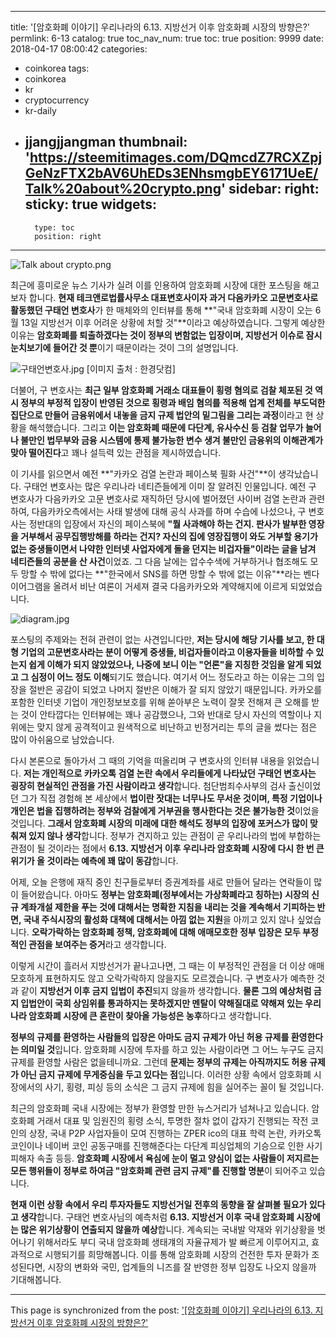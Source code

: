 
---
title: '[암호화폐 이야기] 우리나라의 6.13. 지방선거 이후 암호화폐 시장의 방향은?'
permlink: 6-13
catalog: true
toc_nav_num: true
toc: true
position: 9999
date: 2018-04-17 08:00:42
categories:
- coinkorea
tags:
- coinkorea
- kr
- cryptocurrency
- kr-daily
- jjangjjangman
thumbnail: 'https://steemitimages.com/DQmcdZ7RCXZpjGeNzFTX2bAV6UhEDs3ENhsmgbEY6171UeE/Talk%20about%20crypto.png'
sidebar:
    right:
        sticky: true
widgets:
    -
        type: toc
        position: right
---


![Talk about crypto.png](https://steemitimages.com/DQmcdZ7RCXZpjGeNzFTX2bAV6UhEDs3ENhsmgbEY6171UeE/Talk%20about%20crypto.png)

최근에 흥미로운 뉴스 기사가 실려 이를 인용하여 암호화폐 시장에 대한 포스팅을 해고보자 합니다. **현재 테크앤로법률사무소 대표변호사이자 과거 다음카카오 고문변호사로 활동했던 구태언 변호사**가 한 매체와의 인터뷰를 통해 **"국내 암호화폐 시장이 오는 6월 13일 지방선거 이후 어려운 상황에 처할 것"**이라고 예상하였습니다.  그렇게 예상한 이유는 **암호화폐를 퇴출하겠다는 것이 정부의 변함없는 입장이며, 지방선거 이슈로 잠시 눈치보기에 들어간 것 뿐**이기 때문이라는 것이 그의 설명입니다.

![구태언변호사.jpg](https://steemitimages.com/DQmbbXx5ABC5DonrmcFGyVW8ypmK25H2dfKVMyfLGEpDZ1Y/%EA%B5%AC%ED%83%9C%EC%96%B8%EB%B3%80%ED%98%B8%EC%82%AC.jpg)
[이미지 출처 : 한경닷컴]

더불어, 구 변호사는 **최근 일부 암호화폐 거래소 대표들이 횡령 혐의로 검찰 체포된 것 역시 정부의 부정적 입장이 반영된 것으로 횡령과 배임 혐의를 적용해 업계 전체를 부도덕한 집단으로 만들어 금융위에서 내놓을 금지 규제 법안의 밑그림을 그리는 과정**이라고 현 상황을 해석했습니다. 그리고 **이는 암호화폐 때문에 다단계, 유사수신 등 검찰 업무가 늘어나 불만인 법무부와 금융 시스템에 통제 불가능한 변수 생겨 불만인 금융위의 이해관계가 맞아 떨어진다**고 꽤나 설득력 있는 관점을 제시하였습니다.

이 기사를 읽으면서 예전 **"카카오 검열 논란과 페이스북 필화 사건"**이 생각났습니다. 구태언 변호사는 많은 우리나라 네티즌들에게 이미 잘 알려진 인물입니다. 예전 구 변호사가 다음카카오 고문 변호사로 재직하던 당시에 벌어졌던 사이버 검열 논란과 관련하여, 다음카카오측에서는 사태 발생에 대해 공식 사과를 하며 수습에 나섰으나, 구 변호사는 정반대의 입장에서 자신의 페이스북에 **"뭘 사과해야 하는 건지. 판사가 발부한 영장을 거부해서 공무집행방해를 하라는 건지? 자신의 집에 영장집행이 와도 거부할 용기가 없는 중생들이면서 나약한 인터넷 사업자에게 돌을 던지는 비겁자들"이라는 글을 남겨 네티즌들의 공분을 산 사건**이었죠. 그 다음 날에는 압수수색에 거부하거나 협조해도 모두 망할 수 밖에 없다는 **"한국에서 SNS를 하면 망할 수 밖에 없는 이유"**라는 벤다이어그램을 올려서 비난 여론이 거세져 결국 다음카카오와 계약해지에 이르게 되었었습니다.

![diagram.jpg](https://steemitimages.com/DQmaez5i2Ztnq6f3xbXw8FP9sEjuBciPj6zTcDNr6QuYyPy/diagram.jpg)

포스팅의 주제와는 전혀 관련이 없는 사견입니다만, **저는 당시에 해당 기사를 보고, 한 대형 기업의 고문변호사라는 분이 어떻게 중생들, 비겁자들이라고 이용자들을 비하할 수 있는지 쉽게 이해가 되지 않았었으나, 나중에 보니 이는 "언론"을 지칭한 것임을 알게 되었고 그 심정이 어느 정도 이해**되기도 했습니다. 여기서 어느 정도라고 하는 이유는 그의 입장을 절반은 공감이 되었고 나머지 절반은 이해가 잘 되지 않았기 때문입니다. 카카오를 포함한 인터넷 기업이 개인정보보호를 위해 쏟아부은 노력이 잘못 전해져 큰 오해를 받는 것이 안타깝다는 인터뷰에는 꽤나 공감했으나, 그와 반대로 당시 자신의 역할이나 지위에는 맞지 않게 공격적이고 원색적으로 비난하고 빈정거리는 투의 글을 썼다는 점은 많이 아쉬움으로 남았습니다.

다시 본론으로 돌아가서 그 때의 기억을 떠올리며 구 변호사의 인터뷰 내용을 읽었습니다. **저는 개인적으로 카카오톡 검열 논란 속에서 우리들에게 나타났던 구태언 변호사는 굉장히 현실적인 관점을 가진 사람이라고 생각**합니다. 첨단범죄수사부의 검사 출신이었던 그가 직접 경험해 본 세상에서 **법이란 잣대는 너무나도 무서운 것이며, 특정 기업이나 개인은 법을 집행하려는 정부와 검찰에게 거부권을 행사한다는 것은 불가능한 것**이었을 것입니다. **그래서 암호화폐 시장의 미래에 대한 해석도 정부의 입장에 포커스가 많이 맞춰져 있지 않나 생각**합니다. 정부가 견지하고 있는 관점이 곧 우리나라의 법에 부합하는 관점이 될 것이라는 점에서 **6.13. 지방선거 이후 우리나라 암호화폐 시장에 다시 한 번 큰 위기가 올 것이라는 예측에 꽤 많이 동감**합니다.


어제, 오늘 은행에 재직 중인 친구들로부터 증권계좌를 새로 만들어 달라는 연락들이 많이 들어왔습니다. 아마도 **정부는 암호화폐(정부에서는 가상화폐라고 칭하는) 시장의 신규 계좌개설 제한을 푸는 것에 대해서는 명확한 지침을 내리는 것을 계속해서 기피하는 반면, 국내 주식시장의 활성화 대책에 대해서는 아낌 없는 지원**을 아끼고 있지 않나 싶었습니다. **오락가락하는 암호화폐 정책, 암호화폐에 대해 애매모호한 정부 입장은 모두 부정적인 관점을 보여주는 증거**라고 생각합니다.

이렇게 시간이 흘러서 지방선거가 끝나고나면, 그 때는 이 부정적인 관점을 더 이상 애매모호하게 표현하지도 않고 오락가락하지 않을지도 모르겠습니다. 구 변호사가 예측한 것과 같이 **지방선거 이후 금지 입법이 추진**되지 않을까 생각합니다. **물론 그의 예상처럼 금지 입법안이 국회 상임위를 통과하지는 못하겠지만 멘탈이 약해질대로 약해져 있는 우리나라 암호화폐 시장에 큰 혼란이 찾아올 가능성은 농후**하다고 생각합니다.


**정부의 규제를 환영하는 사람들의 입장은 아마도 금지 규제가 아닌 허용 규제를 환영한다는 의미일 것**입니다. 암호화폐 시장에 투자를 하고 있는 사람이라면 그 어느 누구도 금지 규제를 환영할 사람은 없을테니까요. 그런데 **문제는 정부의 규제는 아직까지도 허용 규제가 아닌 금지 규제에 무게중심을 두고 있다는 점**입니다. 이러한 상황 속에서 암호화폐 시장에서의 사기, 횡령, 피싱 등의 소식은 그 금지 규제에 힘을 실어주는 꼴이 될 것입니다.





최근의 암호화폐 국내 시장에는 정부가 환영할 만한 뉴스거리가 넘쳐나고 있습니다. 암호화폐 거래서 대표 및 임원진의 횡령 소식, 투명한 절차 없이 갑자기 진행되는 작전 코인의 상장, 국내 P2P 사업자들이 모여 진행하는 ZPER ico의 대표 학력 논란, 카카오톡 코인이나 네이버 코인 공동구매를 진행해준다는 다단계 피싱업체의 기승으로 인한 사기 피해자 속출 등등. **암호화폐 시장에서 욕심에 눈이 멀고 양심이 없는 사람들이 저지르는 모든 행위들이 정부로 하여금 "암호화폐 관련 금지 규제"를 진행할 명분**이 되어주고 있습니다.



**현재 이런 상황 속에서 우리 투자자들도 지방선거일 전후의 동향을 잘 살펴볼 필요가 있다고 생각**합니다. 구태언 변호사님의 예측처럼 **6.13. 지방선거 이후 국내 암호화폐 시장에는 많은 위기상황이 연출되지 않을까 예상**합니다. 계속되는 국내발 악재와 위기상황을 벗어나기 위해서라도 부디 국내 암호화폐 생태걔의 자율규제가 발 빠르게 이루어지고, 효과적으로 시행되기를 희망해봅니다. 이를 통해 암호화폐 시장의 건전한 투자 문화가 조성된다면, 시장의 변화와 국민, 업계들의 니즈를 잘 반영한 정부 입장도 나오지 않을까 기대해봅니다.

- - -

This page is synchronized from the post: ['[암호화폐 이야기] 우리나라의 6.13. 지방선거 이후 암호화폐 시장의 방향은?'](https://steemit.com/@donekim/6-13)
